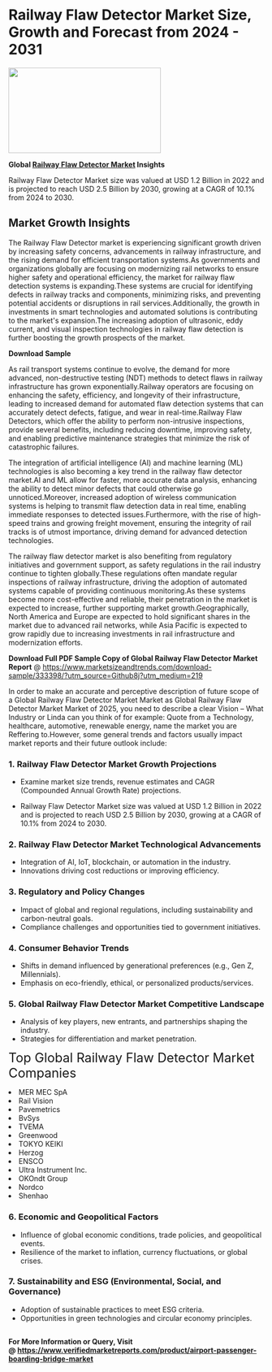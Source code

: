 <H1>Railway Flaw Detector Market Size, Growth and Forecast from 2024 - 2031</H1><img class="aligncenter size-medium wp-image-584254" src="https://thirdeyenews.in/wp-content/uploads/2024/09/Global-Market-Research-300x168.jpeg" alt="" width="300" height="168" /><p><strong>Global&nbsp;<a href="https://www.marketsizeandtrends.com/download-sample/333398/?utm_source=Github8j?utm_medium=219">Railway Flaw Detector Market</a> Insights</strong></p><p>Railway Flaw Detector Market size was valued at USD 1.2 Billion in 2022 and is projected to reach USD 2.5 Billion by 2030, growing at a CAGR of 10.1% from 2024 to 2030.</p><p><h2>Market Growth Insights</h2> <p>The Railway Flaw Detector market is experiencing significant growth driven by increasing safety concerns, advancements in railway infrastructure, and the rising demand for efficient transportation systems.As governments and organizations globally are focusing on modernizing rail networks to ensure higher safety and operational efficiency, the market for railway flaw detection systems is expanding.These systems are crucial for identifying defects in railway tracks and components, minimizing risks, and preventing potential accidents or disruptions in rail services.Additionally, the growth in investments in smart technologies and automated solutions is contributing to the market's expansion.The increasing adoption of ultrasonic, eddy current, and visual inspection technologies in railway flaw detection is further boosting the growth prospects of the market.</p> <p><strong>Download Sample</strong></p> <p>As rail transport systems continue to evolve, the demand for more advanced, non-destructive testing (NDT) methods to detect flaws in railway infrastructure has grown exponentially.Railway operators are focusing on enhancing the safety, efficiency, and longevity of their infrastructure, leading to increased demand for automated flaw detection systems that can accurately detect defects, fatigue, and wear in real-time.Railway Flaw Detectors, which offer the ability to perform non-intrusive inspections, provide several benefits, including reducing downtime, improving safety, and enabling predictive maintenance strategies that minimize the risk of catastrophic failures.</p> <p>The integration of artificial intelligence (AI) and machine learning (ML) technologies is also becoming a key trend in the railway flaw detector market.AI and ML allow for faster, more accurate data analysis, enhancing the ability to detect minor defects that could otherwise go unnoticed.Moreover, increased adoption of wireless communication systems is helping to transmit flaw detection data in real time, enabling immediate responses to detected issues.Furthermore, with the rise of high-speed trains and growing freight movement, ensuring the integrity of rail tracks is of utmost importance, driving demand for advanced detection technologies.</p> <p>The railway flaw detector market is also benefiting from regulatory initiatives and government support, as safety regulations in the rail industry continue to tighten globally.These regulations often mandate regular inspections of railway infrastructure, driving the adoption of automated systems capable of providing continuous monitoring.As these systems become more cost-effective and reliable, their penetration in the market is expected to increase, further supporting market growth.Geographically, North America and Europe are expected to hold significant shares in the market due to advanced rail networks, while Asia Pacific is expected to grow rapidly due to increasing investments in rail infrastructure and modernization efforts.</p> <p><span class=""><strong>Download Full PDF Sample Copy of Global Railway Flaw Detector Market Report</strong> @ <a href="https://www.marketsizeandtrends.com/download-sample/333398/?utm_source=Github8j?utm_medium=219" target="_blank">https://www.marketsizeandtrends.com/download-sample/333398/?utm_source=Github8j?utm_medium=219</a></span></p><p>In order to make an accurate and perceptive description of future scope of a Global&nbsp;Railway Flaw Detector Market Market as Global&nbsp;Railway Flaw Detector Market Market of 2025, you need to describe a clear Vision &ndash; What Industry or Linda can you think of for example: Quote from a Technology, healthcare, automotive, renewable energy, name the market you are Reffering to.However, some general trends and factors usually impact market reports and their future outlook include:</p><h3>1.&nbsp;<strong>Railway Flaw Detector Market Growth Projections</strong></h3><ul><li>Examine market size trends, revenue estimates and CAGR (Compounded Annual Growth Rate) projections.</li><li><p>Railway Flaw Detector Market size was valued at USD 1.2 Billion in 2022 and is projected to reach USD 2.5 Billion by 2030, growing at a CAGR of 10.1% from 2024 to 2030.</p></li></ul><h3>2.&nbsp;<strong>Railway Flaw Detector Market Technological Advancements</strong></h3><ul><li>Integration of AI, IoT, blockchain, or automation in the industry.</li><li>Innovations driving cost reductions or improving efficiency.</li></ul><h3>3.&nbsp;<strong>Regulatory and Policy Changes</strong></h3><ul><li>Impact of global and regional regulations, including sustainability and carbon-neutral goals.</li><li>Compliance challenges and opportunities tied to government initiatives.</li></ul><h3>4.&nbsp;<strong>Consumer Behavior Trends</strong></h3><ul><li>Shifts in demand influenced by generational preferences (e.g., Gen Z, Millennials).</li><li>Emphasis on eco-friendly, ethical, or personalized products/services.</li></ul><h3>5.&nbsp;<strong>Global Railway Flaw Detector Market Competitive Landscape</strong></h3><ul><li>Analysis of key players, new entrants, and partnerships shaping the industry.</li><li>Strategies for differentiation and market penetration.</li></ul><p data-pm-slice="1 1 []"><span style="color: inherit; font-family: inherit; font-size: 25px;">Top Global Railway Flaw Detector Market Companies</span></p><div class="" data-test-id=""><p><li>MER MEC SpA</li><li> Rail Vision</li><li> Pavemetrics</li><li> BvSys</li><li> TVEMA</li><li> Greenwood</li><li> TOKYO KEIKI</li><li> Herzog</li><li> ENSCO</li><li> Ultra Instrument Inc.</li><li> OKOndt Group</li><li> Nordco</li><li> Shenhao</li></p></div><h3>6.&nbsp;<strong>Economic and Geopolitical Factors</strong></h3><ul><li>Influence of global economic conditions, trade policies, and geopolitical events.</li><li>Resilience of the market to inflation, currency fluctuations, or global crises.</li></ul><h3>7.&nbsp;<strong>Sustainability and ESG (Environmental, Social, and Governance)</strong></h3><ul><li>Adoption of sustainable practices to meet ESG criteria.</li><li>Opportunities in green technologies and circular economy principles.</li></ul><h2><strong style="font-size: 14px;">For More Information or Query, Visit @&nbsp;</strong><a style="background-color: #ffffff; font-size: 14px;" href="https://www.marketsizeandtrends.com/report/railway-flaw-detector-market/" target="_blank">https://www.verifiedmarketreports.com/product/airport-passenger-boarding-bridge-market</a></h2>